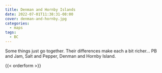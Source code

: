```yaml
---
title: Denman and Hornby Islands
date: 2022-07-01T11:38:31-08:00
cover: denman-and-hornby.jpg
categories:
  - maps
tags:
  - BC
---
```


Some things just go together.  Their differences make each a bit richer... PB and Jam, Salt and Pepper, Denman and Hornby Island. 
<!--more-->


{{< orderform >}}
